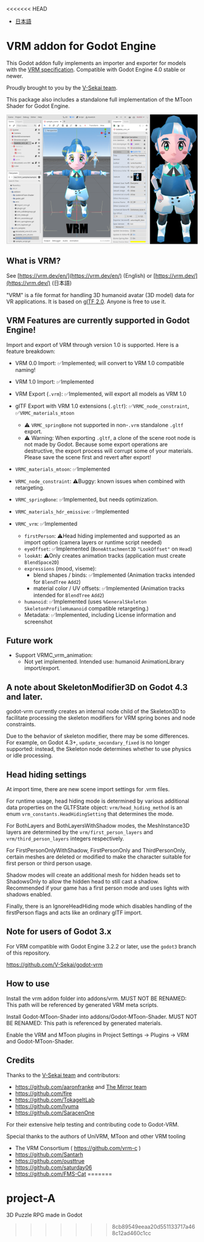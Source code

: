 <<<<<<< HEAD
- [日本語](README.ja.md)

# VRM addon for Godot Engine

This Godot addon fully implements an importer and exporter for models with the [VRM specification](https://github.com/vrm-c/vrm-specification/tree/master/specification).
Compatible with Godot Engine 4.0 stable or newer.

Proudly brought to you by the [V-Sekai team](https://v-sekai.org/about).

This package also includes a standalone full implementation of the MToon Shader for Godot Engine.

![Example of VRM Addon used to import two example characters](vrm_samples/screenshot/vrm_sample_screenshot.png)

## What is VRM?

See [https://vrm.dev/en/](https://vrm.dev/en/) (English) or [https://vrm.dev/](https://vrm.dev/) (日本語)

"VRM" is a file format for handling 3D humanoid avatar (3D model) data for VR applications.
It is based on [glTF 2.0](https://www.khronos.org/gltf/). Anyone is free to use it.

## VRM Features are currently supported in Godot Engine!

Import and export of VRM through version 1.0 is supported. Here is a feature breakdown:

* VRM 0.0 Import: ✅Implemented; will convert to VRM 1.0 compatible naming!
* VRM 1.0 Import: ✅Implemented
* VRM Export (`.vrm`): ✅Implemented, will export all models as VRM 1.0
* glTF Export with VRM 1.0 extensions (`.gltf`): ✅`VRMC_node_constraint`, ✅`VRMC_materials_mtoon`
	* ⚠️ `VRMC_springBone` not supported in non-`.vrm` standalone `.gltf` export.
	* ⚠️ Warning: When exporting `.gltf`, a clone of the scene root node is not made by Godot.
	  Because some export operations are destructive, the export process will corrupt some of your materials.
	  Please save the scene first and revert after export!

* `VRMC_materials_mtoon`: ✅Implemented
* `VRMC_node_constraint`: ⚠️Buggy: known issues when combined with retargeting.
* `VRMC_springBone`: ✅Implemented, but needs optimization.
* `VRMC_materials_hdr_emissive`: ✅Implemented
* `VRMC_vrm`: ✅Implemented
	* `firstPerson`: ⚠️Head hiding implemented and supported as an import option (camera layers or runtime script needed)
	* `eyeOffset`: ✅I️mplemented (`BoneAttachment3D` `"LookOffset"` on `Head`)
	* `lookAt`: ⚠Only creates animation tracks (application must create `BlendSpace2D`)
	* `expressions` (mood, viseme):
		* blend shapes / binds: ✅I️mplemented (Animation tracks intended for `BlendTree` `Add2`)
		* material color / UV offsets: ✅I️mplemented (Animation tracks intended for `BlendTree` `Add2`)
	* `humanoid`: ✅I️mplemented (uses `%GeneralSkeleton` `SkeletonProfileHumanoid` compatible retargeting.)
	* Metadata: ✅I️mplemented, including License information and screenshot

## Future work

* Support VRMC_vrm_animation:
	* Not yet implemented. Intended use: humanoid AnimationLibrary import/export.

## A note about SkeletonModifier3D on Godot 4.3 and later.

godot-vrm currently creates an internal node child of the Skeleton3D to facilitate processing the skeleton modifiers for
VRM spring bones and node constraints.

Due to the behavior of skeleton modifier, there may be some differences.
For example, on Godot 4.3+, `update_secondary_fixed` is no longer supported: instead, the Skeleton node determines whether to use physics or idle processing.

## Head hiding settings

At import time, there are new scene import settings for .vrm files.

For runtime usage, head hiding mode is determined by various additional data properties on the GLTFState object:
`vrm/head_hiding_method` is an enum `vrm_constants.HeadHidingSetting` that determines the mode.

For BothLayers and BothLayersWithShadow modes, the MeshInstance3D layers are determined by the
`vrm/first_person_layers` and `vrm/third_person_layers` integers respectively.

For FirstPersonOnlyWithShadow, FirstPersonOnly and ThirdPersonOnly, certain meshes are deleted or modified to make the character suitable for first person or third person usage.

Shadow modes will create an additional mesh for hidden heads set to ShadowsOnly to allow the hidden head to still cast a shadow.
Recommended if your game has a first person mode and uses lights with shadows enabled.

Finally, there is an IgnoreHeadHiding mode which disables handling of the firstPerson flags and acts like an ordinary glTF import.

## Note for users of Godot 3.x

For VRM compatible with Godot Engine 3.2.2 or later, use the `godot3` branch of this repository.

https://github.com/V-Sekai/godot-vrm

## How to use

Install the vrm addon folder into addons/vrm. MUST NOT BE RENAMED: This path will be referenced by generated VRM meta scripts.

Install Godot-MToon-Shader into addons/Godot-MToon-Shader. MUST NOT BE RENAMED: This path is referenced by generated materials.

Enable the VRM and MToon plugins in Project Settings -> Plugins -> VRM and Godot-MToon-Shader.

## Credits

Thanks to the [V-Sekai team](https://v-sekai.org/about) and contributors:

- https://github.com/aaronfranke and [The Mirror team](https://www.themirror.space/)
- https://github.com/fire
- https://github.com/TokageItLab
- https://github.com/lyuma
- https://github.com/SaracenOne

For their extensive help testing and contributing code to Godot-VRM.

Special thanks to the authors of UniVRM, MToon and other VRM tooling

- The VRM Consortium ( https://github.com/vrm-c )
- https://github.com/Santarh
- https://github.com/ousttrue
- https://github.com/saturday06
- https://github.com/FMS-Cat
=======
# project-A
3D Puzzle RPG made in Godot
>>>>>>> 8cb89549eeaa20d551133717a468c12ad460c1cc
